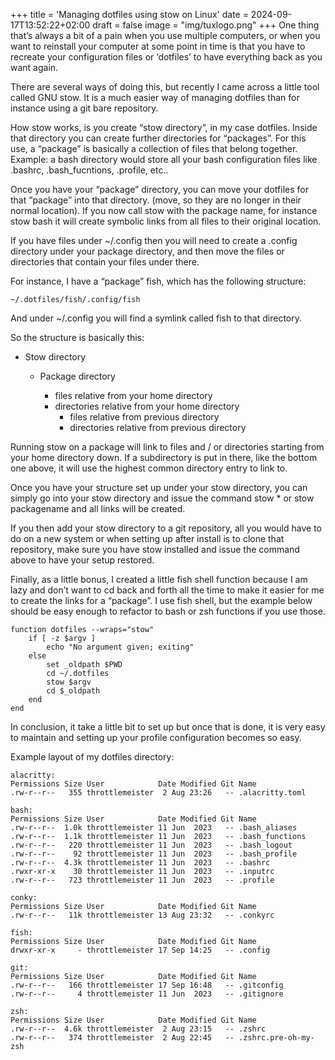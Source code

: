 +++
title = 'Managing dotfiles using stow on Linux'
date = 2024-09-17T13:52:22+02:00
draft = false
image = "img/tuxlogo.png"
+++
One thing that’s always a bit of a pain when you use multiple computers, or when you want to reinstall your computer at some point in time is that you have to recreate your configuration files or ‘dotfiles’ to have everything back as you want again.

There are several ways of doing this, but recently I came across a little tool called GNU stow. It is a much easier way of managing dotfiles than for instance using a git bare repository.

How stow works, is you create “stow directory”, in my case dotfiles. Inside that directory you can create further directories for “packages”. For this use, a “package” is basically a collection of files that belong together. Example: a bash directory would store all your bash configuration files like .bashrc, .bash_fucntions, .profile, etc..

Once you have your “package” directory, you can move your dotfiles for that “package” into that directory. (move, so they are no longer in their normal location). If you now call stow with the package name, for instance stow bash it will create symbolic links from all files to their original location.

If you have files under ~/.config then you will need to create a .config directory under your package directory, and then move the files or directories that contain your files under there.

For instance, I have a “package” fish, which has the following structure:

    ~/.dotfiles/fish/.config/fish
And under ~/.config you will find a symlink called fish to that directory.

So the structure is basically this:

- Stow directory

  - Package directory

    - files relative from your home directory
    - directories relative from your home directory
      - files relative from previous directory
      - directories relative from previous directory

Running stow on a package will link to files and / or directories starting from your home directory down. If a subdirectory is put in there, like the bottom one above, it will use the highest common directory entry to link to.

Once you have your structure set up under your stow directory, you can simply go into your stow directory and issue the command stow * or stow packagename and all links will be created.

If you then add your stow directory to a git repository, all you would have to do on a new system or when setting up after install is to clone that repository, make sure you have stow installed and issue the command above to have your setup restored.

Finally, as a little bonus, I created a little fish shell function because I am lazy and don’t want to cd back and forth all the time to make it easier for me to create the links for a “package”. I use fish shell, but the example below should be easy enough to refactor to bash or zsh functions if you use those.

    function dotfiles --wraps="stow"
        if [ -z $argv ]
            echo "No argument given; exiting"
        else
            set _oldpath $PWD
            cd ~/.dotfiles
            stow $argv
            cd $_oldpath
        end
    end
In conclusion, it take a little bit to set up but once that is done, it is very easy to maintain and setting up your profile configuration becomes so easy.

Example layout of my dotfiles directory:

    alacritty:
    Permissions Size User            Date Modified Git Name
    .rw-r--r--   355 throttlemeister  2 Aug 23:26   -- .alacritty.toml
    
    bash:
    Permissions Size User            Date Modified Git Name
    .rw-r--r--  1.0k throttlemeister 11 Jun  2023   -- .bash_aliases
    .rw-r--r--  1.1k throttlemeister 11 Jun  2023   -- .bash_functions
    .rw-r--r--   220 throttlemeister 11 Jun  2023   -- .bash_logout
    .rw-r--r--    92 throttlemeister 11 Jun  2023   -- .bash_profile
    .rw-r--r--  4.3k throttlemeister 11 Jun  2023   -- .bashrc
    .rwxr-xr-x    30 throttlemeister 11 Jun  2023   -- .inputrc
    .rw-r--r--   723 throttlemeister 11 Jun  2023   -- .profile
    
    conky:
    Permissions Size User            Date Modified Git Name
    .rw-r--r--   11k throttlemeister 13 Aug 23:32   -- .conkyrc
    
    fish:
    Permissions Size User            Date Modified Git Name
    drwxr-xr-x     - throttlemeister 17 Sep 14:25   -- .config
    
    git:
    Permissions Size User            Date Modified Git Name
    .rw-r--r--   166 throttlemeister 17 Sep 16:48   -- .gitconfig
    .rw-r--r--     4 throttlemeister 11 Jun  2023   -- .gitignore
    
    zsh:
    Permissions Size User            Date Modified Git Name
    .rw-r--r--  4.6k throttlemeister  2 Aug 23:15   -- .zshrc
    .rw-r--r--   374 throttlemeister  2 Aug 22:45   -- .zshrc.pre-oh-my-zsh
